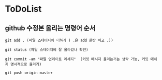 # ToDoList

## github 수정본 올리는 명령어 순서

```
git add . (파일 스테이지에 더하기 ( .은 add 한칸 띄고 .))

git status (파일 스테이지에 잘 올라갔나 확인)

git commit -am "파일 업데이트 메세지"  (커밋 메시지 올리는거는 생략 가능, 커밋 메세지 명시적으로 올리기)

git push origin master
```